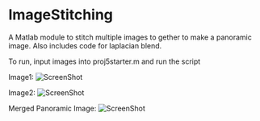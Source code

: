 ImageStitching
==============

A Matlab module to stitch multiple images to gether to make a panoramic image. Also includes code for laplacian blend.

To run, input images into proj5starter.m and run the script


Image1:
![ScreenShot](http://web.engr.illinois.edu/~mtmarsh2/cs498dwh/proj2/rmnp_01.JPG)

Image2:
![ScreenShot](http://web.engr.illinois.edu/~mtmarsh2/cs498dwh/proj2/rmnp_00.JPG)

Merged Panoramic Image:
![ScreenShot](http://web.engr.illinois.edu/~mtmarsh2/cs498dwh/proj2/merge3.jpg)

